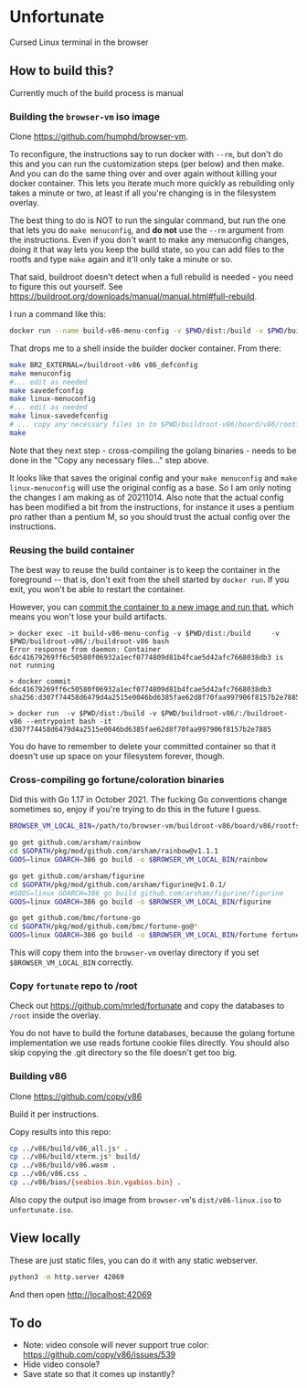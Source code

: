 # Unfortunate

Cursed Linux terminal in the browser

## How to build this?

Currently much of the build process is manual

### Building the `browser-vm` iso image

Clone <https://github.com/humphd/browser-vm>.

To reconfigure, the instructions say to run docker with `--rm`, but don't do this and you can run the customization steps (per below) and then make. And you can do the same thing over and over again without killing your docker container. This lets you iterate much more quickly as rebuilding only takes a minute or two, at least if all you're changing is in the filesystem overlay.

The best thing to do is NOT to run the singular command, but run the one that lets you do `make menuconfig`, and **do not** use the `--rm` argument from the instructions. Even if you don't want to make any menuconfig changes, doing it that way lets you keep the build state, so you can add files to the rootfs and type `make` again and it'll only take a minute or so.

That said, buildroot doesn't detect when a full rebuild is needed - you need to figure this out yourself. See <https://buildroot.org/downloads/manual/manual.html#full-rebuild>.

I run a command like this:

```sh
docker run --name build-v86-menu-config -v $PWD/dist:/build -v $PWD/buildroot-v86/:/buildroot-v86 -it --entrypoint bash buildroot
```

That drops me to a shell inside the builder docker container. From there:

```sh
make BR2_EXTERNAL=/buildroot-v86 v86_defconfig
make menuconfig
#... edit as needed
make savedefconfig
make linux-menuconfig
#... edit as needed
make linux-savedefconfig
# ... copy any necessary files in to $PWD/buildroot-v86/board/v86/rootfs_overlay
make
```

Note that they next step - cross-compiling the golang binaries - needs to be done in the "Copy any necessary files..." step above.

It looks like that saves the original config and your `make menuconfig` and `make linux-menuconfig` will use the original config as a base. So I am only noting the changes I am making as of 20211014. Also note that the actual config has been modified a bit from the instructions, for instance it uses a pentium pro rather than a pentium M, so you should trust the actual config over the instructions.

### Reusing the build container

The best way to reuse the build container is to keep the container in the foreground --
that is, don't exit from the shell started by `docker run`.
If you exit, you won't be able to restart the container.

However, you can [commit the container to a new image and run that](https://stackoverflow.com/a/49204476/868206),
which means you won't lose your build artifacts.

```
> docker exec -it build-v86-menu-config -v $PWD/dist:/build     -v $PWD/buildroot-v86/:/buildroot-v86 bash
Error response from daemon: Container 6dc41679269ff6c50580f06932a1ecf0774809d81b4fcae5d42afc7668038db3 is not running

> docker commit 6dc41679269ff6c50580f06932a1ecf0774809d81b4fcae5d42afc7668038db3
sha256:d307f74458d6479d4a2515e0046bd6385fae62d8f70faa997906f8157b2e7885

> docker run  -v $PWD/dist:/build -v $PWD/buildroot-v86/:/buildroot-v86 --entrypoint bash -it d307f74458d6479d4a2515e0046bd6385fae62d8f70faa997906f8157b2e7885
```

You do have to remember to delete your committed container so that it doesn't use up space on your filesystem forever, though.

### Cross-compiling go fortune/coloration binaries

Did this with Go 1.17 in October 2021.
The fucking Go conventions change sometimes so, enjoy if you're trying to do this in the future I guess.

```sh
BROWSER_VM_LOCAL_BIN=/path/to/browser-vm/buildroot-v86/board/v86/rootfs_overlay/usr/local/bin/

go get github.com/arsham/rainbow
cd $GOPATH/pkg/mod/github.com/arsham/rainbow@v1.1.1
GOOS=linux GOARCH=386 go build -o $BROWSER_VM_LOCAL_BIN/rainbow

go get github.com/arsham/figurine
cd $GOPATH/pkg/mod/github.com/arsham/figurine@v1.0.1/
#GOOS=linux GOARCH=386 go build github.com/arsham/figurine/figurine
GOOS=linux GOARCH=386 go build -o $BROWSER_VM_LOCAL_BIN/figurine

go get github.com/bmc/fortune-go
cd $GOPATH/pkg/mod/github.com/bmc/fortune-go@*
GOOS=linux GOARCH=386 go build -o $BROWSER_VM_LOCAL_BIN/fortune fortune.go
```

This will copy them into the `browser-vm` overlay directory if you set `$BROWSER_VM_LOCAL_BIN` correctly.

### Copy `fortunate` repo to /root

Check out <https://github.com/mrled/fortunate> and copy the databases to `/root` inside the overlay.

You do not have to build the fortune databases, because the golang fortune implementation we use reads fortune cookie files directly. You should also skip copying the .git directory so the file doesn't get too big.

### Building v86

Clone <https://github.com/copy/v86>

Build it per instructions.

Copy results into this repo:

```sh
cp ../v86/build/v86_all.js* .
cp ../v86/build/xterm.js* build/
cp ../v86/build/v86.wasm .
cp ../v86/v86.css .
cp ../v86/bios/{seabios.bin,vgabios.bin} .
```

Also copy the output iso image from `browser-vm`'s `dist/v86-linux.iso` to `unfortunate.iso`.

## View locally

These are just static files, you can do it with any static webserver.

```sh
python3 -m http.server 42069
```

And then open <http://localhost:42069>

## To do

* Note: video console will never support true color: <https://github.com/copy/v86/issues/539>
* Hide video console?
* Save state so that it comes up instantly?
